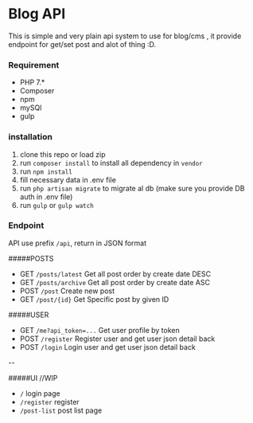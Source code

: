 # Blog API
This is simple and very plain api system to use for blog/cms , 
it provide endpoint for get/set post and alot of thing :D.

### Requirement
- PHP 7.*
- Composer
- npm
- mySQl
- gulp

### installation
1. clone this repo or load zip
2. run `composer install` to install all dependency in `vendor`
3. run `npm install`
4. fill necessary data in .env file
5. run `php artisan migrate` to migrate al db (make sure you provide DB auth in .env file)
6. run `gulp` or `gulp watch`

### Endpoint 

API use prefix `/api`, return in JSON format

#####POSTS
- GET `/posts/latest`  Get all post order by create date DESC
- GET `/posts/archive` Get all post order by create date ASC
- POST `/post`         Create new post
- GET `/post/{id}`     Get Specific post by given ID

#####USER
- GET `/me?api_token=...` Get user profile by token
- POST `/register`        Register user and get user json detail back
- POST `/login`           Login user and get user json detail back

--

#####UI //WIP
- `/` login page
- `/register` register
- `/post-list` post list page
